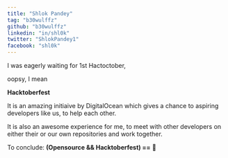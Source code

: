 ```yaml
---
title: "Shlok Pandey"
tag: "b30wulffz"
github: "b30wulffz"
linkedin: "in/shl0k"
twitter: "ShlokPandey1"
facebook: "shl0k"
---
```


I was eagerly waiting for 1st Hactoctober, 

oopsy, I mean

**Hacktoberfest**

It is an amazing initiaive by DigitalOcean which gives a chance to aspiring developers like us, to help each other.

It is also an awesome experience for me, to meet with other developers on either their or our own repositories and work together. 

To conclude: **(Opensource && Hacktoberfest) ==** :sparkling_heart:
